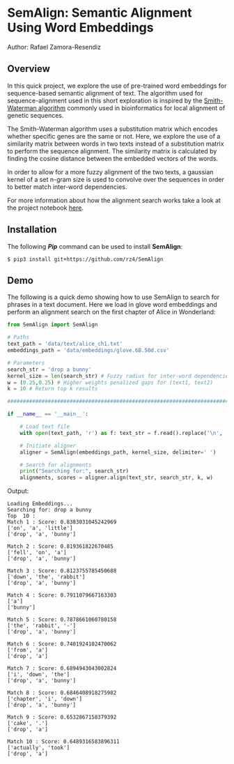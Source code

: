 # SemAlign: Semantic Alignment Using Word Embeddings
Author: Rafael Zamora-Resendiz

## Overview
In this quick project, we explore the use of pre-trained word embeddings for
sequence-based semantic alignment of text. The algorithm used for sequence-alignment
used in this short exploration is inspired by the
[Smith-Waterman algorithm](https://en.wikipedia.org/wiki/Smith–Waterman_algorithm)
commonly used in bioinformatics for local alignment of genetic sequences.

The Smith-Waterman algorithm uses a substitution matrix which encodes whether
specific genes are the same or not. Here, we explore the use of a similarity
matrix between words in two texts instead of a substitution matrix to perform the sequence alignment.
The similarity matrix is calculated by finding the cosine distance between the embedded vectors of the words.

In order to allow for a more fuzzy alignment of the two texts, a gaussian
kernel of a set n-gram size is used to convolve over the sequences in order
to better match inter-word dependencies.

For more information about how the alignment search works take a look at
the project notebook [here](notebooks/research.ipynb).

## Installation
The following ***Pip*** command can be used to install **SemAlign**:

```
$ pip3 install git+https://github.com/rz4/SemAlign
```

## Demo
The following is a quick demo showing how to use SemAlign to search for
phrases in a text document. Here we load in glove word embeddings and perform
an alignment search on the first chapter of Alice in Wonderland:

```python
from SemAlign import SemAlign

# Paths
text_path = 'data/text/alice_ch1.txt'
embeddings_path = 'data/embeddings/glove.6B.50d.csv'

# Parameters
search_str = 'drop a bunny'
kernel_size = len(search_str) # Fuzzy radius for inter-word dependencies
w = (0.25,0.25) # Higher weights penalized gaps for (text1, text2)
k = 10 # Return top k results

################################################################################

if __name__ == '__main__':

    # Load text file
    with open(text_path, 'r') as f: text_str = f.read().replace('\n', '')

    # Initiate aligner
    aligner = SemAlign(embeddings_path, kernel_size, delimiter=' ')

    # Search for alignments
    print("Searching for:", search_str)
    alignments, scores = aligner.align(text_str, search_str, k, w)

```

Output:
```
Loading Embeddings...
Searching for: drop a bunny
Top  10 :
Match 1 : Score: 0.8383031045242969
['on', 'a', 'little']
['drop', 'a', 'bunny']

Match 2 : Score: 0.819361822670485
['fell', 'on', 'a']
['drop', 'a', 'bunny']

Match 3 : Score: 0.8123755785450688
['down', 'the', 'rabbit']
['drop', 'a', 'bunny']

Match 4 : Score: 0.7911079667163303
['a']
['bunny']

Match 5 : Score: 0.7878661060780158
['the', 'rabbit', '-']
['drop', 'a', 'bunny']

Match 6 : Score: 0.7401924102470062
['from', 'a']
['drop', 'a']

Match 7 : Score: 0.6894943043002824
['i', 'down', 'the']
['drop', 'a', 'bunny']

Match 8 : Score: 0.6846408918275982
['chapter', 'i', 'down']
['drop', 'a', 'bunny']

Match 9 : Score: 0.6532867158379392
['cake', '.']
['drop', 'a']

Match 10 : Score: 0.6489316583896311
['actually', 'took']
['drop', 'a']

```
